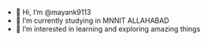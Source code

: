 - 👋 Hi, I’m @mayank9113
- 🌱 I’m currently studying in MNNIT ALLAHABAD
- 👀 I’m interested in learning and exploring amazing things

<!---
mayank9113/mayank9113 is a ✨ special ✨ repository because its `README.md` (this file) appears on your GitHub profile.
You can click the Preview link to take a look at your changes.
--->
